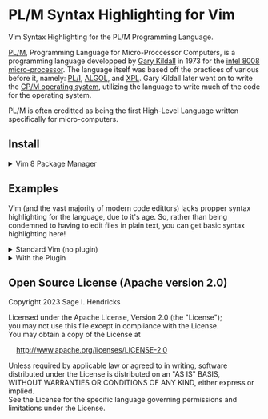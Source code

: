 # PL/M Syntax Highlighting for Vim

Vim Syntax Highlighting for the PL/M Programming Language.

[PL/M](https://en.wikipedia.org/wiki/PL/M), Programming Language for Micro-Proccessor Computers, is a programming language developped by [Gary Kildall](https://en.wikipedia.org/wiki/Gary_Kildall) in 1973 for the [intel 8008 micro-processor](https://en.wikipedia.org/wiki/Intel_8008). The language itself was based off the practices of various before it, namely: [PL/I](https://en.wikipedia.org/wiki/PL/I), [ALGOL](https://en.wikipedia.org/wiki/Algol), and [XPL](https://en.wikipedia.org/wiki/XPL). Gary Kildall later went on to write the [CP/M operating system](https://en.wikipedia.org/wiki/CP/M), utilizing the language to write much of the code for the operating system.

PL/M is often creditted as being the first High-Level Language written specifically for micro-computers.

## Install

<details>
  <summary>Vim 8 Package Manager</summary>

  <br>

  Installing the plugin as a Vim 8 Package

  $ as user  
  \# as root  

```
$ mkdir -pv ~/.vim/pack/*/start/  
$ cd ~/.vim/pack/*/start  
$ git clone git@github.com:sage-etcher/vim-plm-syntax.git  

  or  

$ git clone https://github.com/sage-etcher/vim-plm-syntax.git  
```

</details>

## Examples

Vim (and the vast majority of modern code edittors) lacks propper syntax highlighting for the language, due to it's age. So, rather than being condemned to having to edit files in plain text, you can get basic syntax highlighting here!

<details>
  <summary>Standard Vim (no plugin)</summary>

  <br>

  Lorem Ipsum

</details>

<details>
  <summary>With the Plugin</summary>

  <br> 

  Lorem Ipsum

</details>

## Open Source License (Apache version 2.0)

Copyright 2023 Sage I. Hendricks  

Licensed under the Apache License, Version 2.0 (the "License");  
you may not use this file except in compliance with the License.  
You may obtain a copy of the License at  

&nbsp;&nbsp;&nbsp;&nbsp;<http://www.apache.org/licenses/LICENSE-2.0>  

Unless required by applicable law or agreed to in writing, software  
distributed under the License is distributed on an "AS IS" BASIS,  
WITHOUT WARRANTIES OR CONDITIONS OF ANY KIND, either express or implied.  
See the License for the specific language governing permissions and  
limitations under the License.  

